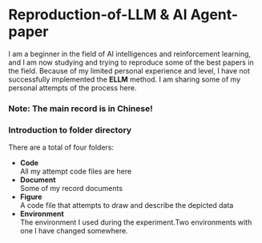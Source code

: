 # Reproduction-of-LLM & AI Agent-paper

I am a beginner in the field of AI intelligences and reinforcement learning, and I am now studying and trying to reproduce some of the best papers in the field. Because of my limited personal experience and level, I have not successfully implemented the **ELLM** method. I am sharing some of my personal attempts of the process here.

### Note: The main record is in Chinese!

### Introduction to folder directory

There  are a total of four folders:

* **Code**   
  All my attempt code files are here
* **Document**   
  Some of my record documents
* **Figure**   
  A code file that attempts to draw and describe the depicted data
* **Environment**   
  The environment I used during the experiment.Two environments with one I have changed somewhere.
